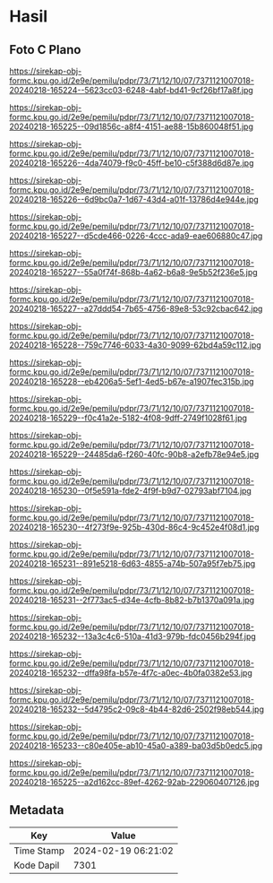 # Hasil

## Foto C Plano

https://sirekap-obj-formc.kpu.go.id/2e9e/pemilu/pdpr/73/71/12/10/07/7371121007018-20240218-165224--5623cc03-6248-4abf-bd41-9cf26bf17a8f.jpg

https://sirekap-obj-formc.kpu.go.id/2e9e/pemilu/pdpr/73/71/12/10/07/7371121007018-20240218-165225--09d1856c-a8f4-4151-ae88-15b860048f51.jpg

https://sirekap-obj-formc.kpu.go.id/2e9e/pemilu/pdpr/73/71/12/10/07/7371121007018-20240218-165226--4da74079-f9c0-45ff-be10-c5f388d6d87e.jpg

https://sirekap-obj-formc.kpu.go.id/2e9e/pemilu/pdpr/73/71/12/10/07/7371121007018-20240218-165226--6d9bc0a7-1d67-43d4-a01f-13786d4e944e.jpg

https://sirekap-obj-formc.kpu.go.id/2e9e/pemilu/pdpr/73/71/12/10/07/7371121007018-20240218-165227--d5cde466-0226-4ccc-ada9-eae606880c47.jpg

https://sirekap-obj-formc.kpu.go.id/2e9e/pemilu/pdpr/73/71/12/10/07/7371121007018-20240218-165227--55a0f74f-868b-4a62-b6a8-9e5b52f236e5.jpg

https://sirekap-obj-formc.kpu.go.id/2e9e/pemilu/pdpr/73/71/12/10/07/7371121007018-20240218-165227--a27ddd54-7b65-4756-89e8-53c92cbac642.jpg

https://sirekap-obj-formc.kpu.go.id/2e9e/pemilu/pdpr/73/71/12/10/07/7371121007018-20240218-165228--759c7746-6033-4a30-9099-62bd4a59c112.jpg

https://sirekap-obj-formc.kpu.go.id/2e9e/pemilu/pdpr/73/71/12/10/07/7371121007018-20240218-165228--eb4206a5-5ef1-4ed5-b67e-a1907fec315b.jpg

https://sirekap-obj-formc.kpu.go.id/2e9e/pemilu/pdpr/73/71/12/10/07/7371121007018-20240218-165229--f0c41a2e-5182-4f08-9dff-2749f1028f61.jpg

https://sirekap-obj-formc.kpu.go.id/2e9e/pemilu/pdpr/73/71/12/10/07/7371121007018-20240218-165229--24485da6-f260-40fc-90b8-a2efb78e94e5.jpg

https://sirekap-obj-formc.kpu.go.id/2e9e/pemilu/pdpr/73/71/12/10/07/7371121007018-20240218-165230--0f5e591a-fde2-4f9f-b9d7-02793abf7104.jpg

https://sirekap-obj-formc.kpu.go.id/2e9e/pemilu/pdpr/73/71/12/10/07/7371121007018-20240218-165230--4f273f9e-925b-430d-86c4-9c452e4f08d1.jpg

https://sirekap-obj-formc.kpu.go.id/2e9e/pemilu/pdpr/73/71/12/10/07/7371121007018-20240218-165231--891e5218-6d63-4855-a74b-507a95f7eb75.jpg

https://sirekap-obj-formc.kpu.go.id/2e9e/pemilu/pdpr/73/71/12/10/07/7371121007018-20240218-165231--2f773ac5-d34e-4cfb-8b82-b7b1370a091a.jpg

https://sirekap-obj-formc.kpu.go.id/2e9e/pemilu/pdpr/73/71/12/10/07/7371121007018-20240218-165232--13a3c4c6-510a-41d3-979b-fdc0456b294f.jpg

https://sirekap-obj-formc.kpu.go.id/2e9e/pemilu/pdpr/73/71/12/10/07/7371121007018-20240218-165232--dffa98fa-b57e-4f7c-a0ec-4b0fa0382e53.jpg

https://sirekap-obj-formc.kpu.go.id/2e9e/pemilu/pdpr/73/71/12/10/07/7371121007018-20240218-165232--5d4795c2-09c8-4b44-82d6-2502f98eb544.jpg

https://sirekap-obj-formc.kpu.go.id/2e9e/pemilu/pdpr/73/71/12/10/07/7371121007018-20240218-165233--c80e405e-ab10-45a0-a389-ba03d5b0edc5.jpg

https://sirekap-obj-formc.kpu.go.id/2e9e/pemilu/pdpr/73/71/12/10/07/7371121007018-20240218-165225--a2d162cc-89ef-4262-92ab-229060407126.jpg


## Metadata

| Key        | Value               |
| ---------- | ------------------- |
| Time Stamp | 2024-02-19 06:21:02 |
| Kode Dapil | 7301                |



